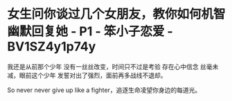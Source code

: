 # 女生问你谈过几个女朋友，教你如何机智幽默回复她 - P1 - 笨小子恋爱 - BV1SZ4y1p74y

我还是从前那个少年 没有一丝丝改变，时间只不过是考验 存在心中信念 丝毫未减，眼前这个少年 发誓对出了强烈，面前再多战线不退却。

So never never give up like a fighter，追逐生命凌望你身边的每道光。

